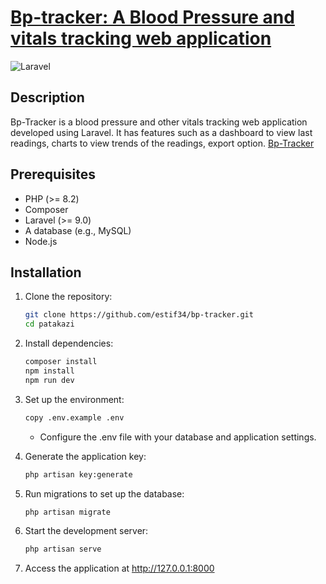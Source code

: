 # [Bp-tracker: A Blood Pressure and vitals tracking web application](https://blood-pressure-tracker-main-6jl9pj.laravel.cloud/)

![Laravel](https://img.shields.io/badge/Laravel-FF2D20?style=for-the-badge&logo=laravel&logoColor=white)
## Description
Bp-Tracker is a blood pressure and other vitals tracking web application developed using Laravel. It has features such as a dashboard to view last readings, charts to view trends of the readings, export option.
[Bp-Tracker](https://blood-pressure-tracker-main-6jl9pj.laravel.cloud/)

## Prerequisites
- PHP (>= 8.2)
- Composer
- Laravel (>= 9.0)
- A database (e.g., MySQL)
- Node.js 

## Installation
1. Clone the repository:
   ```bash
   git clone https://github.com/estif34/bp-tracker.git
   cd patakazi
   ```
2. Install dependencies:
   ```bash
   composer install
   npm install
   npm run dev
   ```
3. Set up the environment:
   ```bash
   copy .env.example .env
   ```
   - Configure the .env file with your database and application settings.

4. Generate the application key:
   ```bash
   php artisan key:generate
   ```
5. Run migrations to set up the database:
   ```bash
   php artisan migrate
   ```
6. Start the development server:
   ```bash
   php artisan serve
   ```
7. Access the application at http://127.0.0.1:8000
